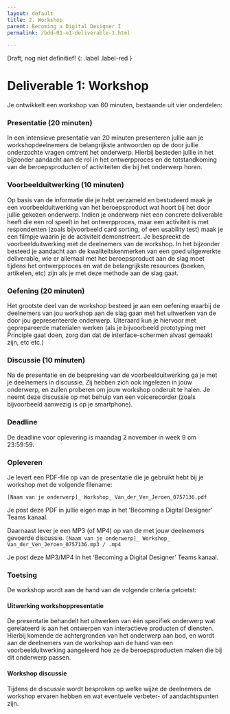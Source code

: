 ```yaml
---
layout: default
title: 2. Workshop
parent: Becoming a Digital Designer I
permalink: /bdd-01-o1-deliverable-1.html

---
```

Draft, nog niet definitief!
{: .label .label-red }


# Deliverable 1: Workshop

Je ontwikkelt een workshop van 60 minuten, bestaande uit vier onderdelen:

### Presentatie (20 minuten)
In een intensieve presentatie van 20 minuten presenteren jullie aan je workshopdeelnemers de belangrijkste antwoorden op de door jullie onderzochte vragen omtrent het onderwerp. Hierbij besteden jullie in het bijzonder aandacht aan de rol in het ontwerpproces en de totstandkoming van de beroepsproducten of activiteiten die bij het onderwerp horen.

### Voorbeelduitwerking (10 minuten)
Op basis van de informatie die je hebt verzameld en bestudeerd maak je een voorbeelduitwerking van het beroepsproduct wat hoort bij het door jullie gekozen onderwerp. Indien je onderwerp niet een concrete deliverable heeft die een rol speelt in het ontwerpproces, maar een activiteit is met respondenten (zoals bijvoorbeeld card sorting, of een usability test) maak je een filmpje waarin je de activiteit demonstreert. Je bespreekt de voorbeelduitwerking met de deelnemers van de workshop. In het bijzonder besteed je aandacht aan de kwaliteitskenmerken van een goed uitgewerkte deliverable, wie er allemaal met het beroepsproduct aan de slag moet tijdens het ontwerpproces en wat de belangrijkste resources (boeken, artikelen, etc) zijn als je met deze methode aan de slag gaat.

### Oefening (20 minuten)
Het grootste deel van de workshop besteed je aan een oefening waarbij de deelnemers van jou workshop aan de slag gaan met het uitwerken van de door jou gepresenteerde onderwerp. Uiteraard kun je hiervoor met geprepareerde materialen werken (als je bijvoorbeeld prototyping met Principle gaat doen, zorg dan dat de interface-schermen alvast gemaakt zijn, etc etc.)

### Discussie (10 minuten)
Na de presentatie en de bespreking van de voorbeelduitwerking ga je met je deelnemers in discussie. Zij hebben zich ook ingelezen in jouw onderwerp, en zullen proberen om jouw workshop onderuit te halen. Je neemt deze discussie op met behulp van een voicerecorder (zoals bijvoorbeeld aanwezig is op je smartphone).

### Deadline
De deadline voor oplevering is maandag 2 november in week 9 om 23:59:59.

### Opleveren
Je levert een PDF-file op van de presentatie die je gebruikt hebt bij je workshop met de volgende filename:

`[Naam van je onderwerp]_ Workshop_ Van_der_Ven_Jeroen_0757136.pdf`

Je post deze PDF in jullie eigen map in het ‘Becoming a Digital Designer’ Teams kanaal.

Daarnaast lever je een MP3 (of MP4) op van de met jouw deelnemers gevoerde discussie. 
`[Naam van je onderwerp]_ Workshop_ Van_der_Ven_Jeroen_0757136.mp3 / .mp4`

Je post deze MP3/MP4 in het ‘Becoming a Digital Designer’ Teams kanaal.

### Toetsing

De workshop wordt aan de hand van de volgende criteria getoetst:

#### Uitwerking workshoppresentatie

De presentatie behandelt het uitwerken van één specifiek onderwerp wat gerelateerd is aan het ontwerpen van interactieve producten of diensten. Hierbij komende de achtergronden van het onderwerp aan bod, en wordt aan de deelnemers van de workshop aan de hand van een voorbeelduitwerking aangeleerd hoe ze de beroepsproducten maken die bij dit onderwerp passen. 

#### Workshop discussie
Tijdens de discussie wordt besproken op welke wijze de deelnemers de workshop ervaren hebben en wat eventuele verbeter- of aandachtspunten zijn.